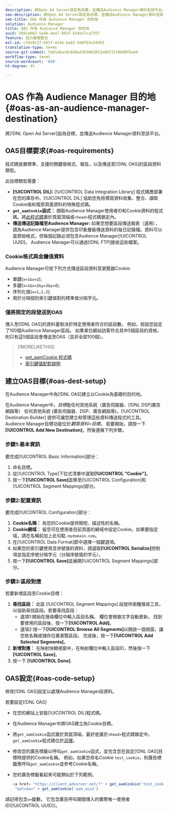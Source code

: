 ```yaml
---
description: 將Open Ad Server設定為目標，並傳送Audience Manager資料至該平台。
seo-description: 將Open Ad Server設定為目標，並傳送Audience Manager資料至該平台。
seo-title: OAS 作為 Audience Manager 目的地
solution: Audience Manager
title: OAS 作為 Audience Manager 目的地
uuid: 5891a063-5a4b-4ea7-865f-b24e17ca735f
feature: 協力廠商整合
exl-id: cf919c27-691f-424b-be83-040f03e34455
translation-type: tm+mt
source-git-commit: fe01ebac8c0d0ad3630d3853e0bf32f0b00f6a44
workflow-type: tm+mt
source-wordcount: '658'
ht-degree: 4%

---
```


# OAS 作為 Audience Manager 目的地 {#oas-as-an-audience-manager-destination}

將[!DNL Open Ad Server]設為目標，並傳送Audience Manager資料至該平台。

## OAS目標要求{#oas-requirements}

程式碼放置標準、支援的關鍵值格式、報告，以及傳送至[!DNL OAS]的區段資料類型。

<!-- aam-oas-requirements.xml -->

此目標類型需要：

* **[!UICONTROL DIL]:** [!UICONTROL Data Integration Library] 程式碼應部署在您的庫存中。[!UICONTROL DIL] 協助您免除撰寫資料收集、整合、讀取Cookie值和復原頁面資料的特殊程式碼。
* **`get_aamCookie`函式：** 擷取Audience Manager使用者ID和Cookie資料的程式碼。將[此程式碼](../../features/destinations/get-aam-cookie-code.md)置於頁面頂端或`<head>`程式碼鎖定內。
* **傳送傳送記錄檔至Audience Manager:** 如果您想要區段傳送報表（選用），請為Audience Manager提供包含印象層級傳送資料的每日記錄檔。資料可以是原始格式，但每個記錄必須包含Audience Manager[!UICONTROL UUID]。 Audience Manager可以通過[!DNL FTP]接收這些檔案。

### Cookie格式與金鑰值資料

Audience Manager可依下列方式傳送區段資料至瀏覽器Cookie:

* 單鍵(`x=1&x=2`);
* 多鍵(`x=1&x=2&y=3&y=4`);
* 序列化值(`x=1,2,3`);
* 用於分隔個別索引鍵值對的標準值分隔字元。

### 僅將限定的段發送到OAS

傳入至[!DNL OAS]的資料量取決於特定使用者符合的區段數。 例如，假設您設定了100個Audience Manager區段。 如果某位網站訪客符合其中5個區段的資格，則只有這5個區段會傳送至OAS（並非全部100個）。

>[!MORELIKETHIS]
>
>* [get_aamCookie 程式碼](../../features/destinations/get-aam-cookie-code.md)
>* [索引鍵值配對說明](../../reference/key-value-pairs-explained.md)


## 建立OAS目標{#oas-dest-setup}

在Audience Manager中為[!DNL OAS]建立以Cookie為基礎的目的地。

<!-- aam-oas-destination-setup.xml -->

在Audience Manager中，*目標*&#x200B;是任何其他系統（廣告伺服器、[!DNL DSP]廣告網路等） 任何其他系統 (廣告伺服器、DSP、廣告網路等)。[!UICONTROL Destination Builder] 提供可讓您建立和管理這些資料傳送程式的工具。Audience Manager目標功能位於&#x200B;*觀眾資料>目標*。 若要開始，請按一下&#x200B;**[!UICONTROL Add New Destination]**，然後遵循下列步驟。

### 步驟1:基本資訊

要完成[!UICONTROL Basic Information]部分：

1. 命名目標。
1. 從[!UICONTROL Type]下拉式清單中選取&#x200B;**[!UICONTROL "Cookie"]**。
1. 按一下&#x200B;**[!UICONTROL Save]**&#x200B;並移至[!UICONTROL Configuration]和[!UICONTROL Segment Mappings]部分。

### 步驟2:配置資訊

要完成[!UICONTROL Configuration]部分：

1. **Cookie名稱：** 為您的Cookie提供簡短、描述性的名稱。
1. **Cookie網域：** 留空可在使用者目前頁面的網域中設定Cookie。如果要指定域，請在名稱前加上此句點`.mydomain.com`。
1. 在[!UICONTROL Data Format]節中選擇一個鍵選項。
1. 如果您的索引鍵使用含序號值的資料，請選取&#x200B;**[!UICONTROL Serialize]**&#x200B;控制項並指定序號分隔字元（分隔序號值的字元）。
1. 按一下&#x200B;**[!UICONTROL Save]**&#x200B;並展開[!UICONTROL Segment Mappings]部分。

### 步驟3:區段對應

若要新增區段至Cookie目標：

1. **尋找區段：** 此區 [!UICONTROL Segment Mappings] 段提供兩種搜尋工具，以協助尋找區段。若要尋找區段：
   * 選項1:開始在搜尋欄位中輸入區段名稱。 欄位會根據文字自動更新。 找到要使用的區段後，按一下&#x200B;**[!UICONTROL Add]**。
   * 選項2:按一下&#x200B;**[!UICONTROL Browse All Segments]**&#x200B;以開啟一個視窗，讓您依名稱或儲存位置瀏覽區段。 完成後，按一下&#x200B;**[!UICONTROL Add Selected Segments]**。
1. **新增對應：** 在映射快顯視窗中，在映射欄位中輸入區段ID，然後按一下 **[!UICONTROL Save]**。
1. 按一下 **[!UICONTROL Done]**.

## OAS設定{#oas-code-setup}

修改[!DNL OAS]設定以處理Audience Manager段資料。

<!-- aam-oas-code.xml -->

若要設定[!DNL OAS]

* 在您的網站上安裝[!UICONTROL DIL]程式碼。
* 在Audience Manager中將OAS建立為Cookie目標。
* 將`get_aamCookie`函式置於頁面頂端，最好是置於`<head>`程式碼鎖定中。 `get_aamCookie`程式碼位於[這裡](../../features/destinations/get-aam-cookie-code.md)。
* 修改您的廣告標籤以呼叫`get_aamCookie`函式，並包含您在設定[!DNL OAS]目標時提供的Cookie名稱。 例如，如果您命名Cookie `test_cookie`，則廣告標籤應呼叫`get_aamCookie`並參考Cookie名稱。
* 您的廣告標籤看起來可能類似於下列範例。

   ```js
   <a href= "https://client.adserver.net/?" + get_aamCookie('test_cookie') +
    "&etc&u=" + get_aamCookie('aam_uuid')
   ```

請記得包含`u=`變數。 它包含廣告呼叫期間傳入的實際唯一使用者ID([!UICONTROL UUID])。
